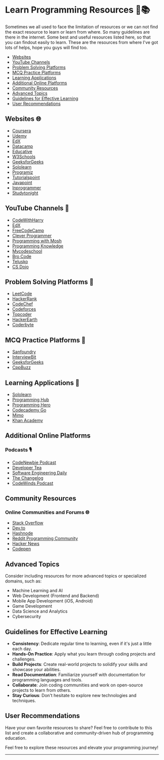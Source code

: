 # Learn Programming Resources 🚀📚
Sometimes we all used to face the limitation of resources or we can not find the exact resource to learn or learn from where. So many guidelines are there in the internet. Some best and useful resources listed here, so that you can findout easily to learn. These are the resources from where I've got lots of helps, hope you guys will find too.

- [Websites](#websites)
- [YouTube Channels](#youtube-channels)
- [Problem Solving Platforms](#problem-solving-platforms)
- [MCQ Practice Platforms](#mcq-practice-platforms)
- [Learning Applications](#learning-applications)
- [Additional Online Platforms](#additional-online-platforms)
- [Community Resources](#community-resources)
- [Advanced Topics](#advanced-topics)
- [Guidelines for Effective Learning](#guidelines-for-effective-learning)
- [User Recommendations](#user-recommendations)

## Websites 🌐

- [Coursera](https://www.coursera.org)
- [Udemy](https://www.udemy.com)
- [EdX](https://www.edx.org)
- [Datacamp](https://www.datacamp.com)
- [Educative](https://www.educative.io)
- [W3Schools](https://www.w3schools.com)
- [GeeksforGeeks](https://www.geeksforgeeks.org)
- [Sololearn](https://www.sololearn.com)
- [Programiz](https://www.programiz.com)
- [Tutorialspoint](https://www.tutorialspoint.com)
- [Javapoint](https://www.javapoint.com)
- [Inprogrammer](https://www.inprogrammer.com)
- [Studytonight](https://www.studytonight.com)

## YouTube Channels 🎥

- [CodeWithHarry](https://www.youtube.com/CodeWithHarry)
- [EdX](https://www.youtube.com/edx)
- [FreeCodeCamp](https://www.youtube.com/@freecodecamp)
- [Clever Programmer](https://www.youtube.com/@CleverProgrammer)
- [Programming with Mosh](https://www.youtube.com/@programmingwithmosh)
- [Programming Knowledge](https://www.youtube.com/@ProgrammingKnowledge)
- [Mycodeschool](https://www.youtube.com/@mycodeschool)
- [Bro Code](https://www.youtube.com/@BroCodez)
- [Telusko](https://www.youtube.com/@Telusko)
- [CS Dojo](https://www.youtube.com/@CSDojo)

## Problem Solving Platforms 🧠

- [LeetCode](https://www.leetcode.com)
- [HackerRank](https://www.hackerrank.com)
- [CodeChef](https://www.codechef.com)
- [Codeforces](https://www.codeforces.com)
- [Topcoder](https://www.topcoder.com)
- [HackerEarth](https://www.hackerearth.com)
- [Coderbyte](https://www.coderbyte.com)

## MCQ Practice Platforms 📝

- [Sanfoundry](https://www.sanfoundry.com)
- [InterviewBit](https://www.interviewbit.com)
- [GeeksforGeeks](https://www.geeksforgeeks.org)
- [CppBuzz](https://www.cppbuzz.com)

## Learning Applications 📱

- [Sololearn](https://www.sololearn.com)
- [Programming Hub](https://www.programminghub.io)
- [Programming Hero](https://www.programming-hero.com)
- [Codecademy Go](https://www.codecademy.com/go)
- [Mimo](https://www.mimo.com)
- [Khan Academy](https://www.khanacademy.org)

## Additional Online Platforms

### Podcasts 🎙️

- [CodeNewbie Podcast](https://www.codenewbie.org/podcast)
- [Developer Tea](https://spec.fm/podcasts/developer-tea)
- [Software Engineering Daily](https://softwareengineeringdaily.com/)
- [The Changelog](https://changelog.com/podcast)
- [CodeWinds Podcast](https://codewinds.com/podcast.html)

## Community Resources

### Online Communities and Forums 🌐

- [Stack Overflow](https://stackoverflow.com/)
- [Dev.to](https://dev.to/)
- [Hashnode](https://hashnode.com/)
- [Reddit Programming Community](https://www.reddit.com/r/programming/)
- [Hacker News](https://news.ycombinator.com/)
- [Codepen](https://codepen.io/)

## Advanced Topics

Consider including resources for more advanced topics or specialized domains, such as:

- Machine Learning and AI
- Web Development (Frontend and Backend)
- Mobile App Development (iOS, Android)
- Game Development
- Data Science and Analytics
- Cybersecurity

## Guidelines for Effective Learning

- **Consistency**: Dedicate regular time to learning, even if it's just a little each day.
- **Hands-On Practice**: Apply what you learn through coding projects and challenges.
- **Build Projects**: Create real-world projects to solidify your skills and showcase your abilities.
- **Read Documentation**: Familiarize yourself with documentation for programming languages and tools.
- **Collaborate**: Join coding communities and work on open-source projects to learn from others.
- **Stay Curious**: Don't hesitate to explore new technologies and techniques.

## User Recommendations
Have your own favorite resources to share? Feel free to contribute to this list and create a collaborative and community-driven hub of programming education.

Feel free to explore these resources and elevate your programming journey!

---
